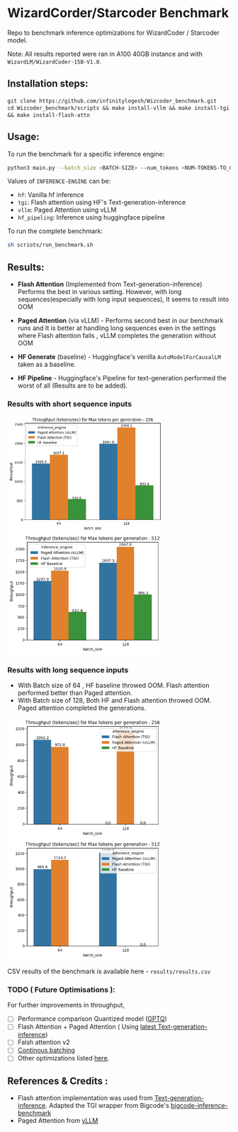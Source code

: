 # WizardCorder/Starcoder Benchmark

Repo to benchmark inference optimizations for WizardCoder / Starcoder model.

Note: All results reported were ran in A100 40GB instance and with `WizardLM/WizardCoder-15B-V1.0`.

## Installation steps:

```
git clone https://github.com/infinitylogesh/Wizcoder_benchmark.git
cd Wizcoder_benchmark/scripts && make install-vllm && make install-tgi && make install-flash-attn
```

## Usage:

To run the benchmark for a specific inference engine:

```bash
python3 main.py --batch_size <BATCH-SIZE> --num_tokens <NUM-TOKENS-TO_GENERATE> --inference_engine <INFERENCE-ENGINE>
```

Values of `INFERENCE-ENGINE` can be:
- `hf`: Vanilla hf inference
- `tgi`: Flash attention using HF's Text-generation-inference
- `vllm`: Paged Attention using vLLM
- `hf_pipeling`: Inference using huggingface pipeline 

To run the complete benchmark:

```bash
sh scriots/run_benchmark.sh
```
## Results:

- **Flash Attention** (Implemented from Text-generation-inference) Performs the best in various setting. However, with long sequences(especially with long input sequences), It seems to result into OOM

- **Paged Attention** (via vLLM) - Performs second best in our benchmark runs and It is better at handling long sequences even in the settings where Flash attention fails , vLLM completes the generation without OOM

- **HF Generate** (baseline) - Huggingface's venilla `AutoModelForCausalLM` taken as a baseline.

- **HF Pipeline** - Huggingface's Pipeline for text-generation performed the worst of all (Results are to be added). 


### Results with short sequence inputs

<p float="left">
  <img src="assets/max_256_shot_input.png" width="350" />
  <img src="assets/max_512_short_input.png" width="350" />  
</p>

### Results with long sequence inputs

- With Batch size of 64 , HF baseline throwed OOM. Flash attention performed better than Paged attention.
- With Batch size of 128, Both HF and Flash attention throwed OOM. Paged attention completed the generations.

<p float="left">
  <img src="assets/max_256_long_input.png" width="350" />
  <img src="assets/max_512_long_input.png" width="350" />  
</p>

CSV results of the benchmark is available here - `results/results.csv`
### TODO ( Future Optimisations ):
For further improvements in throughput, 

- [ ] Performance comparison Quantized model ([GPTQ](TheBloke/WizardCoder-15B-1.0-GPTQ))
- [ ] Flash Attention + Paged Attention ( Using [latest Text-generation-inference](https://github.com/huggingface/text-generation-inference/pull/516))
- [ ] Falsh attention v2
- [ ] [Continous batching](https://www.anyscale.com/blog/continuous-batching-llm-inference)
- [ ] Other optimizations listed [here](https://github.com/huggingface/text-generation-inference/issues/376).

## References & Credits :

- Flash attention implementation was used from [Text-generation-inference](https://github.com/huggingface/text-generation-inference/blob/v0.8.2/server/text_generation_server/models/flash_santacoder.py). Adapted the TGI wrapper from Bigcode's [bigcode-inference-benchmark](https://github.com/bigcode-project/bigcode-inference-benchmark)
- Paged Attention from [vLLM](https://github.com/vllm-project/vllm/tree/main)